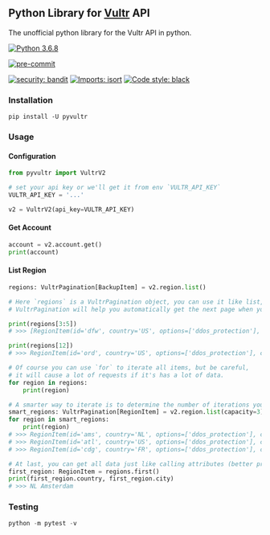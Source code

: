 ## Python Library for [Vultr](https://www.vultr.com/) API

The unofficial python library for the Vultr API in python.


[![Python 3.6.8](https://img.shields.io/badge/python-3.6.8-blue.svg)](https://www.python.org/downloads/release/python-368/)

[![pre-commit](https://img.shields.io/badge/pre--commit-enabled-brightgreen?logo=pre-commit&logoColor=white)](https://github.com/pre-commit/pre-commit)

[![security: bandit](https://img.shields.io/badge/security-bandit-yellow.svg)](https://github.com/PyCQA/bandit)
[![Imports: isort](https://img.shields.io/badge/%20imports-isort-%231674b1?labelColor=ef8336)](https://pycqa.github.io/isort/)
[![Code style: black](https://img.shields.io/badge/code%20style-black-000000.svg)](https://github.com/psf/black)


### Installation
```
pip install -U pyvultr
```

### Usage

#### Configuration
```python
from pyvultr import VultrV2

# set your api key or we'll get it from env `VULTR_API_KEY`
VULTR_API_KEY = '...'

v2 = VultrV2(api_key=VULTR_API_KEY)
```

#### Get Account
```python
account = v2.account.get()
print(account)
```

#### List Region
```python
regions: VultrPagination[BackupItem] = v2.region.list()

# Here `regions` is a VultrPagination object, you can use it like list, eg: get by index or slice.
# VultrPagination will help you automatically get the next page when you need it.

print(regions[3:5])
# >>> [RegionItem(id='dfw', country='US', options=['ddos_protection'], continent='North America', city='Dallas'), RegionItem(id='ewr', country='US', options=['ddos_protection', 'block_storage'], continent='North America', city='New Jersey')]

print(regions[12])
# >>> RegionItem(id='ord', country='US', options=['ddos_protection'], continent='North America', city='Chicago')

# Of course you can use `for` to iterate all items, but be careful,
# it will cause a lot of requests if it's has a lot of data.
for region in regions:
    print(region)

# A smarter way to iterate is to determine the number of iterations you want.
smart_regions: VultrPagination[RegionItem] = v2.region.list(capacity=3)
for region in smart_regions:
    print(region)
# >>> RegionItem(id='ams', country='NL', options=['ddos_protection'], continent='Europe', city='Amsterdam')
# >>> RegionItem(id='atl', country='US', options=['ddos_protection'], continent='North America', city='Atlanta')
# >>> RegionItem(id='cdg', country='FR', options=['ddos_protection'], continent='Europe', city='Paris')

# At last, you can get all data just like calling attributes (better programming experience if you use IDE):
first_region: RegionItem = regions.first()
print(first_region.country, first_region.city)
# >>> NL Amsterdam
```

### Testing
```Python
python -m pytest -v
```

